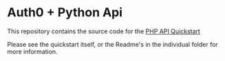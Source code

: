 # Auth0 + Python Api

This repository contains the source code for the [PHP API Quickstart](https://auth0.com/docs/quickstart/backend/python)

Please see the quickstart itself, or the Readme's in the individual folder for more information.
